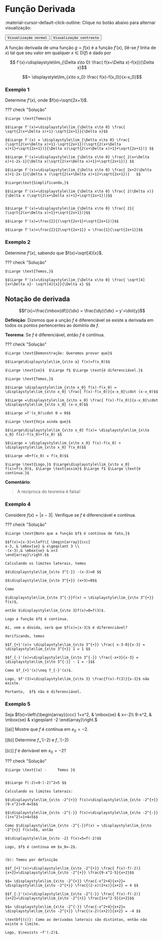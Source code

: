 
# **Função Derivada**

:material-cursor-default-click-outline: Clique no botão abaixo para alternar visualização:

<div class="tx-switch">
  <button data-md-color-scheme="default"><code>Visualização normal</code></button>
  <button data-md-color-scheme="slate"><code>Visualização contraste</code></button>
</div>

<script>
  var buttons = document.querySelectorAll("button[data-md-color-scheme]")
  buttons.forEach(function(button) {
    button.addEventListener("click", function() {
      var attr = this.getAttribute("data-md-color-scheme")
      document.body.setAttribute("data-md-color-scheme", attr)
      var name = document.querySelector("#__code_0 code span:nth-child(7)")
      name.textContent = attr
    })
  })
</script>




A função derivada de uma função $g=f(x)$ é a função $f'(x)$, (lê-se $f$ linha de $x$) tal que seu valor em qualquer $x \in \mbox{D}(f)$ é dado por 

$$ f'(x)=\displaystyle\lim_{\Delta x\to 0} \frac{ f(x+\Delta x)-f(x)}{\Delta x}$$ 

$$= \displaystyle\lim_{x\to x_0} \frac{ f(x)-f(x_0)}{x-x_0}$$ 


### Exemplo 1 

Determine $f'(x)$, onde $f(x)=\sqrt{2x+1}$. 



??? check "Solução"
  
    $\Large \text{Temos}$ 

    $$\Large f'(x)=\displaystyle\lim_{\Delta x\to 0} \frac{ \sqrt{2(x+\Delta x)+1}-\sqrt{2x+1}}{\Delta x}$$ 
	
	$$\Large f'(x) = \displaystyle\lim_{\Delta x\to 0} \frac{ (\sqrt{2(x+\Delta x)+1}-\sqrt{2x+1})(\sqrt{2(x+\Delta x)+1}+\sqrt{2x+1})}{\Delta x(\sqrt{2(x+\Delta x)+1}+\sqrt{2x+1})} $$ 
	
	$$\Large f'(x)=\displaystyle\lim_{\Delta x\to 0} \frac{ 2(x+\Delta x)+1-2x-1}{\Delta x(\sqrt{2(x+\Delta x)+1}+\sqrt{2x+1})} $$ 
	
	$$\Large f'(x)=\displaystyle\lim_{\Delta x\to 0} \frac{ 2x+2(\Delta x)+1-2x-1}{\Delta x (\sqrt{2(x+\Delta x)+1}+\sqrt{2x+1})} 	$$ 
	
	$\Large\text{Simplificando,}$ 
	
	$$\Large f'(x)=\displaystyle\lim_{\Delta x\to 0} \frac{ 2(\Delta x)}{\Delta x (\sqrt{2(x+\Delta x)+1}+\sqrt{2x+1})}$$ 
	
	
	$$\Large f'(x)=\displaystyle\lim_{\Delta x\to 0} \frac{ 2}{ (\sqrt{2(x+\Delta x)+1}+\sqrt{2x+1})}$$
	
	$$\Large f'(x)=\frac{2}{(\sqrt{2x+1}+\sqrt{2x+1})}$$

	$$\Large f'(x)=\frac{2}{2\sqrt{2x+1}} = \frac{1}{\sqrt{2x+1}}$$ 



### Exemplo 2 

Determine $f'(x)$, sabendo que $f(x)=\sqrt[4]{x}$.


??? check "Solução"
  
    $\Large \text{Temos,}$ 
	
	$$\Large f'(x)=\displaystyle\lim_{\Delta x\to 0} \frac{ \sqrt[4]{x+\Delta x}- \sqrt[4]{x}}{\Delta x} $$ 


## Notação de derivada 

$$f'(x)=\frac{\mbox{df}}{\dx} = \frac{\dy}{\dx} = y'=\dot{y}$$ 


**Definição**: 	Dizemos que a unção $f$ é diferenciável se existe a derivada em todos os pontos pertencentes ao domínio de $f$.  

**Teorema**: Se $f$ é diferenciável, então $f$ é contínua. 

??? check "Solução"
  
    $\Large \text{Demonstração: Queremos provar que}$ 

    $$\Large\displaystyle\lim_{x\to a} f(x)=f(x_0)$$ 

    $\Large \text{se}$  $\Large f$ $\Large \text{é diferenciável.}$  

    $\Large \text{Temos,}$  

    $$\Large \displaystyle\lim_{x\to x_0} f(x)-f(x_0) = \displaystyle\lim_{x\to x_0} \frac{ f(x)-f(x_0)}{x-x_0}\cdot (x-x_0)$$ 

    $$\Large =\displaystyle\lim_{x\to x_0} \frac{ f(x)-f(x_0)}{x-x_0}\cdot \displaystyle\lim_{x\to x_0} (x-x_0)$$ 

    $$\Large =f'(x_0)\cdot 0 = 0$$ 

    $\Large \text{Veja ainda que}$ 

    $$\Large\displaystyle\lim_{x\to x_0} f(x)= \displaystyle\lim_{x\to x_0} f(x)-f(x_0)+f(x_0) $$ 

    $$\Large = \displaystyle\lim_{x\to x_0} f(x)-f(x_0) + \displaystyle\lim_{x\to x_0} f(x_0)$$ 

    $$\Large =0+f(x_0) = f(x_0)$$ 

    $\Large \text{Logo,}$ $\Large\displaystyle\lim_{x\to x_0} f(x)=f(x_0)$, $\Large \text{assim}$ $\Large f$ $\Large \text{é contínua.}$ 


**Comentário**: 

> A reciproca do teorema é falsa!


### Exemplo 4 

Considere $f(x)=|x-3|$. Verifique se $f$ é diferenciável e contínua. 

??? check "Solução"
  
    $\Large \text{Note que a função $f$ é contínua de fato,}$ 
	
	$$f(x)=|x-3|=\left\{ \begin{array}{ccc}
	x-3, & \mbox{se} & x\geqslant 3 \\ 
	-(x-3),& \mbox{se} & x<3 
	\end{array}\right.$$ 
	
    Calculando os limites laterais, temos 

    $$\displaystyle\lim_{x\to 3^{-}} -(x-3)=0 $$ 

    $$\displaystyle\lim_{x\to 3^{+}} (x+3)=0$$ 

    Como 
    
    $\displaystyle\lim_{x\to 3^{-}}f(x) = \displaystyle\lim_{x\to 3^{+}} f(x)$,
    
    então $\displaystyle\lim_{x\to 3}f(x)=0=f(3)$. 
     
    Logo a função $f$ é contínua.

    Aí, vem a dúvida, será que $f(x)=|x-3|$ é diferenciável?

    Verificando, temos 

    $$f_{+}'(x)= \displaystyle\lim_{x\to 3^{+}} \frac{ x-3-0}{x-3} = \displaystyle\lim_{x\to 3^{+}} 1 = 1 $$ 

    $$f_{-}'(x)=\displaystyle\lim_{x\to 3^{-}} \frac{-x+3}{x-3} = \displaystyle\lim_{x\to 3^{-}} - 1 = -1$$ 

    Como $f_{+}'(x)\neq f_{-}'(x)$.

    Logo, $f'(3)=\displaystyle\lim_{x\to 3} \frac{f(x)-f(3)}{x-3}$ não existe. 

    Portanto,  $f$ não é diferenciável. 


### Exemplo 5 

Seja $f(x)=\left\{\begin{array}{ccc} 
1+x^2, & \mbox{se} & x<-2\\ 
9-x^2, & \mbox{se} & x\geqslant -2 
\end{array}\right.$


[(a)] Mostre que $f$ é contínua em $x_0=-2$. 

[(b)] Determine $f_{+}'(-2)$ e $f_{-}'(-2)$

[(c)] $f$ é derivável em $x_0=-2$?


??? check "Solução"
  
    $\Large \text{(a) - 	Temos }$ 


	$$\Large f(-2)=9-(-2)^2=5 $$ 
	
	Calculando os limites laterais: 

	$$\displaystyle\lim_{x\to -2^{+}} f(x)=\displaystyle\lim_{x\to -2^{+}} (9-x^2)=9-4=5$$ 
	
	$$\displaystyle\lim_{x\to -2^{-}} f(x)=\displaystyle\lim_{x\to -2^{-}} (1+x^2)=1+4=5$$ 
	
	Como $\displaystyle\lim_{x\to -2^{-}}f(x) = \displaystyle\lim_{x\to -2^{+}} f(x)=5$, então 

	$$\displaystyle\lim_{x\to -2} f(x)=5=f(-2)$$ 

	Logo, $f$ é contínua em $x_0=-2$. 
	
	
    (b): Temos por definição 

	$$f_{+}'(x)=\displaystyle\lim_{x\to -2^{+}} \frac{ f(x)-f(-2)}{x+2}=\displaystyle\lim_{x\to -2^{+}} \frac{9-x^2-5}{x+2}$$ 
	
	$$= \displaystyle\lim_{x\to -2^{+}} \frac{-x^2+4}{x+2}= \displaystyle\lim_{x\to -2^{+}} \frac{(2-x)(2+x)}{x+2} = 4 $$ 
	
	$$f_{-}'(x)=\displaystyle\lim_{x\to -2^{-}} \frac{ f(x)-f(-2)}{x+2}=\displaystyle\lim_{x\to -2^{+}} \frac{1+x^2-5}{x+2}$$ 
	
	$$= \displaystyle\lim_{x\to -2^{-}} \frac{-x^2+4}{x+2}= \displaystyle\lim_{x\to -2^{+}} \frac{(x-2)(x+2)}{x+2} = -4 $$ 
	
	\textbf{(c)}: Como as derivadas laterais são distintas, então não existe o limite. 
	
	Logo, $\nexists ~f'(-2)$. 